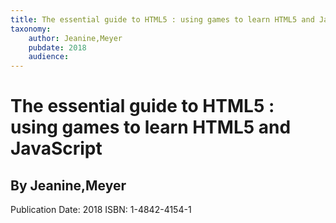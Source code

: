 ```yaml
---
title: The essential guide to HTML5 : using games to learn HTML5 and JavaScript
taxonomy:
	author: Jeanine,Meyer
	pubdate: 2018
	audience: 
---
```

# The essential guide to HTML5 : using games to learn HTML5 and JavaScript
## By Jeanine,Meyer


Publication Date: 2018
ISBN: 1-4842-4154-1